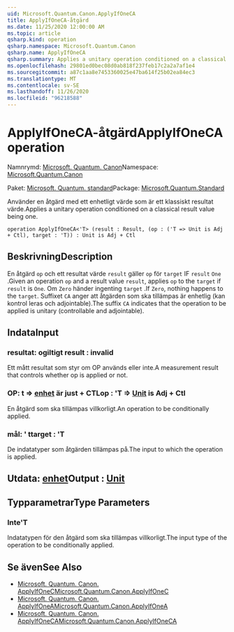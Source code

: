 ```yaml
---
uid: Microsoft.Quantum.Canon.ApplyIfOneCA
title: ApplyIfOneCA-åtgärd
ms.date: 11/25/2020 12:00:00 AM
ms.topic: article
qsharp.kind: operation
qsharp.namespace: Microsoft.Quantum.Canon
qsharp.name: ApplyIfOneCA
qsharp.summary: Applies a unitary operation conditioned on a classical result value being one.
ms.openlocfilehash: 29801ed0bec08d0ab818f237feb17c2a2a7af1e4
ms.sourcegitcommit: a87c1aa8e7453360025e47ba614f25b02ea84ec3
ms.translationtype: MT
ms.contentlocale: sv-SE
ms.lasthandoff: 11/26/2020
ms.locfileid: "96218588"
---
```

# <a name="applyifoneca-operation"></a><span data-ttu-id="f4589-102">ApplyIfOneCA-åtgärd</span><span class="sxs-lookup"><span data-stu-id="f4589-102">ApplyIfOneCA operation</span></span>

<span data-ttu-id="f4589-103">Namnrymd: [Microsoft. Quantum. Canon](xref:Microsoft.Quantum.Canon)</span><span class="sxs-lookup"><span data-stu-id="f4589-103">Namespace: [Microsoft.Quantum.Canon](xref:Microsoft.Quantum.Canon)</span></span>

<span data-ttu-id="f4589-104">Paket: [Microsoft. Quantum. standard](https://nuget.org/packages/Microsoft.Quantum.Standard)</span><span class="sxs-lookup"><span data-stu-id="f4589-104">Package: [Microsoft.Quantum.Standard](https://nuget.org/packages/Microsoft.Quantum.Standard)</span></span>


<span data-ttu-id="f4589-105">Använder en åtgärd med ett enhetligt värde som är ett klassiskt resultat värde.</span><span class="sxs-lookup"><span data-stu-id="f4589-105">Applies a unitary operation conditioned on a classical result value being one.</span></span>

```qsharp
operation ApplyIfOneCA<'T> (result : Result, (op : ('T => Unit is Adj + Ctl), target : 'T)) : Unit is Adj + Ctl
```


## <a name="description"></a><span data-ttu-id="f4589-106">Beskrivning</span><span class="sxs-lookup"><span data-stu-id="f4589-106">Description</span></span>

<span data-ttu-id="f4589-107">En åtgärd `op` och ett resultat värde `result` gäller `op` för `target` IF `result` `One` .</span><span class="sxs-lookup"><span data-stu-id="f4589-107">Given an operation `op` and a result value `result`, applies `op` to the `target` if `result` is `One`.</span></span> <span data-ttu-id="f4589-108">Om `Zero` händer ingenting `target` .</span><span class="sxs-lookup"><span data-stu-id="f4589-108">If `Zero`, nothing happens to the `target`.</span></span>
<span data-ttu-id="f4589-109">Suffixet `CA` anger att åtgärden som ska tillämpas är enhetlig (kan kontrol leras och adjointable).</span><span class="sxs-lookup"><span data-stu-id="f4589-109">The suffix `CA` indicates that the operation to be applied is unitary (controllable and adjointable).</span></span>

## <a name="input"></a><span data-ttu-id="f4589-110">Indata</span><span class="sxs-lookup"><span data-stu-id="f4589-110">Input</span></span>

### <a name="result--__invalidresult__"></a><span data-ttu-id="f4589-111">resultat: __ogiltigt <Result>__</span><span class="sxs-lookup"><span data-stu-id="f4589-111">result : __invalid<Result>__</span></span>

<span data-ttu-id="f4589-112">Ett mått resultat som styr om OP används eller inte.</span><span class="sxs-lookup"><span data-stu-id="f4589-112">A measurement result that controls whether op is applied or not.</span></span>


### <a name="op--t--unit--is-adj--ctl"></a><span data-ttu-id="f4589-113">OP: t => [enhet](xref:microsoft.quantum.lang-ref.unit)  är just + CTL</span><span class="sxs-lookup"><span data-stu-id="f4589-113">op : 'T => [Unit](xref:microsoft.quantum.lang-ref.unit)  is Adj + Ctl</span></span>

<span data-ttu-id="f4589-114">En åtgärd som ska tillämpas villkorligt.</span><span class="sxs-lookup"><span data-stu-id="f4589-114">An operation to be conditionally applied.</span></span>


### <a name="target--t"></a><span data-ttu-id="f4589-115">mål: ' t</span><span class="sxs-lookup"><span data-stu-id="f4589-115">target : 'T</span></span>

<span data-ttu-id="f4589-116">De indatatyper som åtgärden tillämpas på.</span><span class="sxs-lookup"><span data-stu-id="f4589-116">The input to which the operation is applied.</span></span>



## <a name="output--unit"></a><span data-ttu-id="f4589-117">Utdata: [enhet](xref:microsoft.quantum.lang-ref.unit)</span><span class="sxs-lookup"><span data-stu-id="f4589-117">Output : [Unit](xref:microsoft.quantum.lang-ref.unit)</span></span>



## <a name="type-parameters"></a><span data-ttu-id="f4589-118">Typparametrar</span><span class="sxs-lookup"><span data-stu-id="f4589-118">Type Parameters</span></span>

### <a name="t"></a><span data-ttu-id="f4589-119">Inte</span><span class="sxs-lookup"><span data-stu-id="f4589-119">'T</span></span>

<span data-ttu-id="f4589-120">Indatatypen för den åtgärd som ska tillämpas villkorligt.</span><span class="sxs-lookup"><span data-stu-id="f4589-120">The input type of the operation to be conditionally applied.</span></span>

## <a name="see-also"></a><span data-ttu-id="f4589-121">Se även</span><span class="sxs-lookup"><span data-stu-id="f4589-121">See Also</span></span>

- [<span data-ttu-id="f4589-122">Microsoft. Quantum. Canon. ApplyIfOneC</span><span class="sxs-lookup"><span data-stu-id="f4589-122">Microsoft.Quantum.Canon.ApplyIfOneC</span></span>](xref:Microsoft.Quantum.Canon.ApplyIfOneC)
- [<span data-ttu-id="f4589-123">Microsoft. Quantum. Canon. ApplyIfOneA</span><span class="sxs-lookup"><span data-stu-id="f4589-123">Microsoft.Quantum.Canon.ApplyIfOneA</span></span>](xref:Microsoft.Quantum.Canon.ApplyIfOneA)
- [<span data-ttu-id="f4589-124">Microsoft. Quantum. Canon. ApplyIfOneCA</span><span class="sxs-lookup"><span data-stu-id="f4589-124">Microsoft.Quantum.Canon.ApplyIfOneCA</span></span>](xref:Microsoft.Quantum.Canon.ApplyIfOneCA)